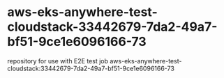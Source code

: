 # aws-eks-anywhere-test-cloudstack-33442679-7da2-49a7-bf51-9ce1e6096166-73
repository for use with E2E test job aws-eks-anywhere-test-cloudstack:33442679-7da2-49a7-bf51-9ce1e6096166-73
